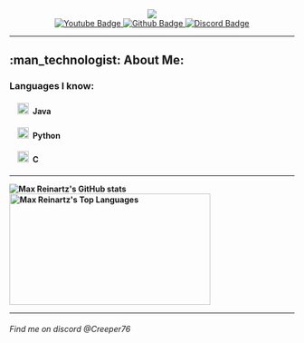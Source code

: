 <div align="center">
  <img src="./assets/BannerRounded100px.png"/>
</div>
<div id="badges" align="center">
  <a href="https://www.youtube.com/@Creeper7689/">
    <img src="https://img.shields.io/badge/YouTube-red?style=for-the-badge&logo=youtube&logoColor=white" alt="Youtube Badge"/>
  </a>
  <a href="https://www.github.com/Creeper76">
    <img src="https://img.shields.io/badge/Github-gray?style=for-the-badge&logo=github&logoColor=white" alt="Github Badge"/>
  </a>
  <a href="https://github.com/Creeper76#find-me-on-discord-creeper76">
    <img src="https://img.shields.io/badge/Discord-blue?style=for-the-badge&logo=discord&logoColor=white" alt="Discord Badge"/>
  </a>
</div>

---

<h2>:man_technologist: About Me: </h2>
<h3>Languages I know: </h3>
<h4>   <img src="./assets/Java-Dark.svg" width="20" height="20"> Java<h4>
<h4>   <img src="./assets/Python-Dark.svg" width="20" height="20"> Python<h4>
<h4>   <img src="./assets/C.svg" width="20" height="20"> C<h4>

---

<img src="https://github-readme-stats.vercel.app/api?username=maxreinartz&show_icons=true&theme=transparent&title_color=b19bd9&text_color=84ddd9&icon_color=c6dcf5" alt="Max Reinartz's GitHub stats">
<img src="https://github-readme-stats.vercel.app/api/top-langs/?username=maxreinartz&layout=compact&theme=transparent&title_color=b19bd9&text_color=84ddd9&icon_color=c6dcf5" width="355" height="196" alt="Max Reinartz's Top Languages">

---

<h6>Find me on discord @Creeper76</h6>

<!--
**Creeper76/creeper76** is a ✨ _special_ ✨ repository because its `README.md` (this file) appears on your GitHub profile.

Here are some ideas to get you started:

- 🔭 I’m currently working on ...
- 🌱 I’m currently learning ...
- 👯 I’m looking to collaborate on ...
- 🤔 I’m looking for help with ...
- 💬 Ask me about ...
- 📫 How to reach me: ...
- 😄 Pronouns: ...
- ⚡ Fun fact: ...
-->
